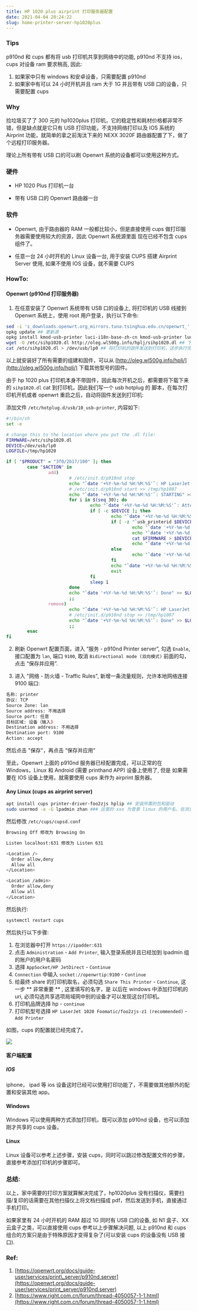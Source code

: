 ```yaml
---
title: HP 1020 plus airprint 打印服务器配置
date: 2021-04-04 20:24:22
slug: home-printer-server-hp1020plus
---
```


### Tips

p910nd 和 cups 都有将 usb 打印机共享到网络中的功能, p910nd 不支持 ios，cups 对设备 ram 要求稍高, 因此:

1. 如果家中只有 windows 和安卓设备，只需要配置 p910nd
2. 如果家中有可以 24 小时开机并且 ram 大于 1G 并且带有 USB 口的设备，只需要配置 cups

### Why

捡垃圾买了了 300 元的 hp1020plus 打印机，它的稳定性和耗材价格都非常不错，但是缺点就是它只有 USB 打印功能，不支持网络打印以及 IOS 系统的 Airprint 功能，就简单的拿之前淘汰下来的 NEXX 3020F 路由器配置了下，做了个远程打印服务器。

理论上所有带有 USB 口的可以刷 Openwrt 系统的设备都可以使用这种方式。

### 硬件

- HP 1020 Plus 打印机一台

- 带有 USB 口的 Openwrt 路由器一台

### 软件

- Openwrt, 由于路由器的 RAM 一般都比较小，但是直接使用 cups 做打印服务器需要使用较大的资源，因此 Openwrt 系统源里面
现在已经不包含 cups 组件了。

- 任意一台 24 小时开机的 Linux 设备一台, 用于安装 CUPS 搭建 Airprint Server 使用, 如果不使用 IOS 设备，就不需要 CUPS

### HowTo:

#### Openwrt (p910nd 打印服务器)

1. 在任意安装了 Openwrt 系统带有 USB 口的设备上, 将打印机的 USB 线接到 Openwrt 系统上，使用 root 用户登录，执行以下命令:

```bash
sed -i 's_downloads.openwrt.org_mirrors.tuna.tsinghua.edu.cn/openwrt_' /etc/opkg/distfeeds.conf # 配置国内源，加快后续安装的速度
opkg update ## 更新源
opkg install kmod-usb-printer luci-i18n-base-zh-cn kmod-usb-printer luci-app-p910nd p910nd # 安装所需要的组建
wget -O /etc/sihp1020.dl http://oleg.wl500g.info/hplj/sihp1020.dl ## 下载 hp1020plus 打印机的 firmware
cat /etc/sihp1020.dl > /dev/usb/lp0 ## 将打印机的固件发送到打印机，这步执行完之后打印机应该会有工作的声音发出。
```

以上就安装好了所有需要的组建和固件，可以从 [http://oleg.wl500g.info/hplj/](http://oleg.wl500g.info/hplj/) 下载其他型号的固件。

由于 hp 1020 plus 打印机本身不带固件，因此每次开机之后，都需要将下载下来的 `sihp1020.dl` cat 到打印机，因此我们写一个 usb hotplug 的
脚本，在每次打印机开机或者 openwrt 重启之后，自动将固件发送到打印机:

添加文件 `/etc/hotplug.d/usb/10_usb-printer`, 内容如下:

```bash
#!/bin/sh
set -e

# change this to the location where you put the .dl file:
FIRMWARE=/etc/sihp1020.dl
DEVICE=/dev/usb/lp0
LOGFILE=/tmp/hp1020

if [ "$PRODUCT" = "3f0/2b17/100" ]; then
        case "$ACTION" in
                add)
                        # /etc/init.d/p910nd stop
                        echo "`date '+%Y-%m-%d %H:%M:%S'`: HP LaserJet 1020 added" >> $LOGFILE
                        # /etc/init.d/p910nd start >> /tmp/hp1007
                        echo "`date '+%Y-%m-%d %H:%M:%S'`: STARTING" >> $LOGFILE
                        for i in $(seq 30); do
                                echo "`date '+%Y-%m-%d %H:%M:%S'`: Attempt Number $i on $DEVICE" >> $LOGFILE
                                if [ -c $DEVICE ]; then
                                        echo "`date '+%Y-%m-%d %H:%M:%S'`: Device $DEVICE found" >> $LOGFILE
                                        if [ -z "`usb_printerid $DEVICE | grep FWVER`" ]; then
                                                echo "`date '+%Y-%m-%d %H:%M:%S'`: No firmware found on $DEVICE" >> $LOGFILE
                                                echo "`date '+%Y-%m-%d %H:%M:%S'`: Sending firmware to printer..." >> $LOGFILE
                                                cat $FIRMWARE > $DEVICE
                                                echo "`date '+%Y-%m-%d %H:%M:%S'`: Done" >> $LOGFILE
                                        else
                                                echo "`date '+%Y-%m-%d %H:%M:%S'`: Firmware already there on $DEVICE" >> $LOGFILE
                                        fi
                                        echo "`date '+%Y-%m-%d %H:%M:%S'`: EXITING" >> $LOGFILE
                                        exit
                                fi
                                sleep 1
                        done
                        echo "`date '+%Y-%m-%d %H:%M:%S'`: Done" >> $LOGFILE
                        ;;
                remove)
                        echo "`date '+%Y-%m-%d %H:%M:%S'`: HP LaserJet 1020 removed" >> $LOGFILE
                        # /etc/init.d/p910nd stop >> /tmp/hp1007
                        echo "`date '+%Y-%m-%d %H:%M:%S'`: Done" >> $LOGFILE
                        ;;
        esac
fi
```

2. 刷新 Openwrt 配置页面，进入 “服务 - p910nd Printer server”, 勾选 `Enable`, 接口配置为 `lan`, 端口 `9100`, 取消 `Bidirectional mode (双向模式)`
前面的勾，点击 “保存并应用”.

3. 进入 "网络 - 防火墙 - Traffic Rules", 新增一条流量规则，允许本地网络连接 9100 端口:

```bash
名称: printer
协议: TCP
Source Zone: lan
Source address: 不用选择
Source port: 任意
目标区域: 设备（输入)
Destination address: 不用选择
Destination port: 9100
Action: accept
```

然后点击 "保存"，再点击 “保存并应用”

至此，Openwrt 上面的 p910nd 服务器已经配置完成，可以正常的在 Windows，Linux 和 Android (需要 printhand APP) 设备上使用了, 但是
如果需要在 IOS 设备上使用，就需要使用 cups 来作为 airprint 服务器。

#### Any Linux (cups as airprint server)

```bash
apt install cups printer-driver-foo2zjs hplip ## 安装所需的包和驱动
sudo usermod -a -G lpadmin zhan ### 这里的 xxx 为登录 linux 的用户名，在浏览器里配置 cups 需要登录
```

然后修改 `/etc/cups/cupsd.conf`

```bash
Browsing Off 修改为 Browsing On
```

```bash
Listen localhost:631 修改为 Listen 631
```

```bash
<Location />
  Order allow,deny
  Allow all
</Location>
```

```bash
<Location /admin>
  Order allow,deny
  Allow all
</Location>
```

然后执行:

```bash
systemctl restart cups
```

然后执行以下步骤:

1. 在浏览器中打开 `https://ipadder:631`
1. 点击 `Administration` - `Add Printer`,  输入登录系统并且已经加到 lpadmin 组的账户的用户名密码
1. 选择 `AppSocket/HP JetDirect` - `Continue`
1. `Connection` 中输入 `socket://openwrtip:9100` - `Continue`
1. 给最终 share 的打印机取名，必须勾选 `Share This Printer` - `Continue`, 这一步 ** 非常重要 ** , 这里填写的名字，是
以后在 windows 中添加打印机的 uri, 必须勾选共享选项局域网中别的设备才可以发现这台打印机。
1. 打印机品牌选择 hp - `continue`
1. 打印机型号选择 `HP LaserJet 1020 Foomatic/foo2zjs-z1 (recommended)` - `Add Printer`

如图，cups 的配置就已经完成了。

![](https://static.yangsite.com/img/hp1020cups.png)

#### 客户端配置

##### IOS
iphone， ipad 等 ios 设备这时已经可以使用打印功能了，不需要做其他额外的配置和安装其他 app。

#### Windows

Windows 可以使用两种方式添加打印机，既可以添加 p910nd 设备，也可以添加刚才共享的 cups 设备。

#### Linux
Linux 设备可以参考上述步骤，安装 cups，同时可以跳过修改配置文件的步骤，直接参考添加打印机的步骤即可。

### 总结:

以上，家中需要的打印方案就算解决完成了，hp1020plus 没有扫描仪，需要扫描/复印的话需要在其他扫描仪上将文档扫描成 pdf，然后发送到手机，直接通过手机打印。 

如果家里有 24 小时开机的 RAM 超过 1G 同时有 USB 口的设备, 如 N1 盒子、XX 云盒子之类，可以直接使用 cups 参考以上步骤解决问题, 以上 p910nd 和 cups 组合的方案只是由于特殊原因才变得复杂了(可以安装 cups 的设备没有 USB 接口).

### Ref:

1. [https://openwrt.org/docs/guide-user/services/print\_server/p910nd.server](https://openwrt.org/docs/guide-user/services/print_server/p910nd.server)
2. [https://www.right.com.cn/forum/thread-4050057-1-1.html](https://www.right.com.cn/forum/thread-4050057-1-1.html)
